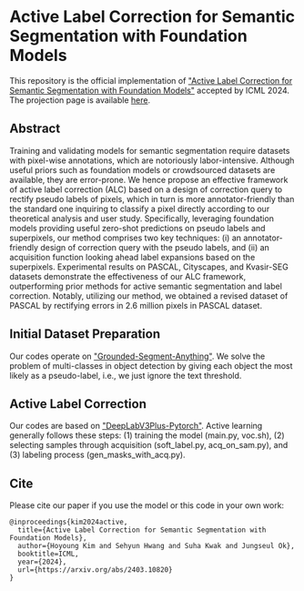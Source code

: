 # Active Label Correction for Semantic Segmentation with Foundation Models
This repository is the official implementation of ["Active Label Correction for Semantic Segmentation with Foundation Models"](https://arxiv.org/abs/2403.10820) accepted by ICML 2024. The projection page is available [here](https://cskhy16.github.io/alc/).

## Abstract
Training and validating models for semantic segmentation require datasets with pixel-wise annotations, which are notoriously labor-intensive. Although useful priors such as foundation models or crowdsourced datasets are available, they are error-prone. We hence propose an effective framework of active label correction (ALC) based on a design of correction query to rectify pseudo labels of pixels, which in turn is more annotator-friendly than the standard one inquiring to classify a pixel directly according to our theoretical analysis and user study. Specifically, leveraging foundation models providing useful zero-shot predictions on pseudo labels and superpixels, our method comprises two key techniques: (i) an annotator-friendly design of correction query with the pseudo labels, and (ii) an acquisition function looking ahead label expansions based on the superpixels. Experimental results on PASCAL, Cityscapes, and Kvasir-SEG datasets demonstrate the effectiveness of our ALC framework, outperforming prior methods for active semantic segmentation and label correction. Notably, utilizing our method, we obtained a revised dataset of PASCAL by rectifying errors in 2.6 million pixels in PASCAL dataset.

## Initial Dataset Preparation
Our codes operate on ["Grounded-Segment-Anything"](https://github.com/IDEA-Research/Grounded-Segment-Anything). We solve the problem of multi-classes in object detection by giving each object the most likely as a pseudo-label, i.e., we just ignore the text threshold.

## Active Label Correction
Our codes are based on ["DeepLabV3Plus-Pytorch"](https://github.com/VainF/DeepLabV3Plus-Pytorch). Active learning generally follows these steps: (1) training the model (main.py, voc.sh), (2) selecting samples through acquisition (soft_label.py, acq_on_sam.py), and (3) labeling process (gen_masks_with_acq.py).

## Cite
Please cite our paper if you use the model or this code in your own work:
```
@inproceedings{kim2024active,
  title={Active Label Correction for Semantic Segmentation with Foundation Models},
  author={Hoyoung Kim and Sehyun Hwang and Suha Kwak and Jungseul Ok},
  booktitle=ICML,
  year={2024},
  url={https://arxiv.org/abs/2403.10820}
}
```
